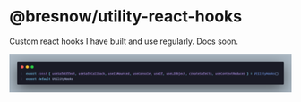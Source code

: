 # @bresnow/utility-react-hooks

Custom react hooks I have built and use regularly. Docs soon.

![Image](./img/hooksIndex.png)